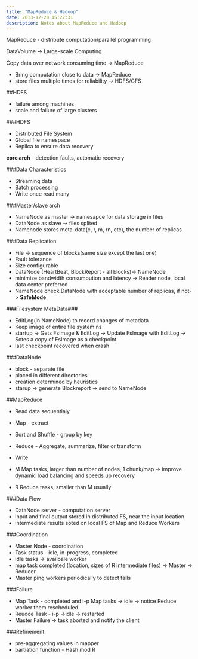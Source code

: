 ```yaml
---
title: "MapReduce & Hadoop"
date: 2013-12-20 15:22:31
description: Notes about MapReduce and Hadoop
---
```

MapReduce - distribute computation/parallel programming

DataVolume -> Large-scale Computing

Copy data over network consuming time -> MapReduce

* Bring computation close to data -> MapReduce
* store files multiple times for reliability -> HDFS/GFS


##HDFS
* failure among machines
* scale and failure of large clusters


###HDFS
* Distributed File System
* Global file namespace
* Repilca to ensure data recovery

**core arch** - detection faults, automatic recovery

###Data Characteristics
* Streaming data
* Batch processing
* Write once read many


###Master/slave arch
* NameNode as master -> namesapce for data storage in files
* DataNode as slave -> files splited
* Namenode stores meta-data(c, r, m, rn, etc), the number of replicas


###Data Replication
* File -> sequence of blocks(same size except the last one)
* Fault tolerance
* Size configurable
* DataNode (HeartBeat, BlockReport - all blocks)-> NameNode
* minimize bandwidth consumpution and latency -> Reader node, local data center preferred
* NameNode check DataNode with acceptable number of replicas, if not-> **SafeMode**


###Filesystem MetaData###
* EditLog(in NameNode) to record changes of metadata
* Keep image of entire file system ns
* startup -> Gets FsImage & EditLog -> Update FsImage with EditLog -> Sotes a copy of FsImage as a checkpoint
* last checkpoint recovered when crash


###DataNode
* block - separate file
* placed in different directories
* creation determined by heuristics
* starup -> generate Blockreport -> send to NameNode


##MapReduce
* Read data sequentialy
* Map - extract
* Sort and Shuffle - group by key
* Reduce - Aggregate, summarize, filter or transform
* Write


* M Map tasks, larger than number of nodes, 1 chunk/map -> improve dynamic load balancing and speeds up recovery
* R Reduce tasks, smaller than M usually


###Data Flow
* DataNode server - computation server
* input and final output stored in distributed FS, near the input location
* intermediate results soted on local FS of Map and Reduce Workers


###Coordination
* Master Node - coordination
* Task status - idle, in-progress, completed
* idle tasks -> availbale worker
* map task completed (location, sizes of R intermediate files) -> Master -> Reducer
* Master ping workers periodically to detect fails


###Failure
* Map Task - completed and i-p Map tasks -> idle -> notice Reduce worker them rescheduled
* Reudce Task - i-p ->idle -> restarted
* Master Failure -> task aborted and notify the client


###Refinement
* pre-aggregating values in mapper
* partiation function - Hash mod R
